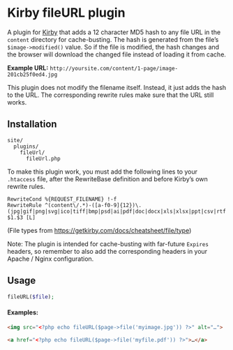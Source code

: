 # Kirby fileURL plugin

A plugin for [Kirby](https://github.com/getkirby/starterkit) that adds a 12 character MD5 hash to any file URL in the `content` directory for cache-busting. The hash is generated from the file’s `$image->modified()` value. So if the file is modified, the hash changes and the browser will download the changed file instead of loading it from cache.

**Example URL:** `http://yoursite.com/content/1-page/image-201cb25f0ed4.jpg`

This plugin does not modify the filename itself. Instead, it just adds the hash to the URL. The corresponding rewrite rules make sure that the URL still works.

## Installation
```
site/
  plugins/
    fileUrl/
      fileUrl.php
```

To make this plugin work, you must add the following lines to your `.htaccess` file, after the RewriteBase definition and before Kirby’s own rewrite rules.

```apacheConf
RewriteCond %{REQUEST_FILENAME} !-f
RewriteRule ^(content\/.*)-([a-f0-9]{12})\.(jpg|gif|png|svg|ico|tiff|bmp|psd|ai|pdf|doc|docx|xls|xlsx|ppt|csv|rtf|zip|tar|gz|gzip|tgz|js|css|html|xml|json|mov|avi|ogg|ogv|webm|flv|swf|mp4|mv4|mp3|m4a|wav|aiff|midi)$ $1.$3 [L]
```
(File types from https://getkirby.com/docs/cheatsheet/file/type)

Note: The plugin is intended for cache-busting with far-future `Expires` headers, so remember to also add the corresponding headers in your Apache / Nginx configuration.

## Usage
```php
fileURL($file);
```

#### Examples:
```html
<img src="<?php echo fileURL($page->file('myimage.jpg')) ?>" alt="…">

<a href="<?php echo fileURL($page->file('myfile.pdf')) ?>">…</a>
```
